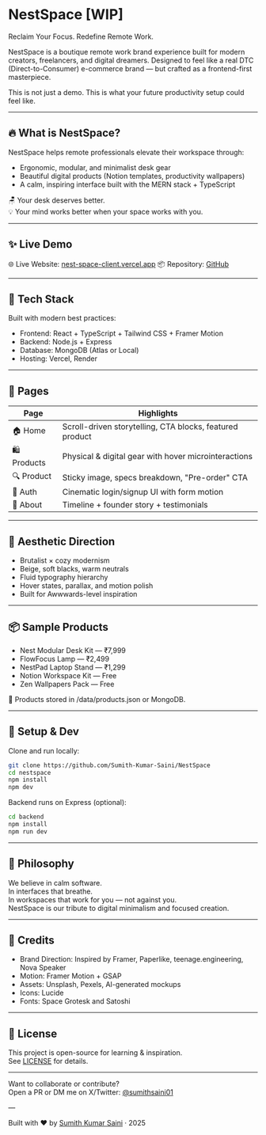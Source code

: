 # NestSpace [WIP]
Reclaim Your Focus. Redefine Remote Work.

NestSpace is a boutique remote work brand experience built for modern creators, freelancers, and digital dreamers. Designed to feel like a real DTC (Direct-to-Consumer) e-commerce brand — but crafted as a frontend-first masterpiece.

This is not just a demo. This is what your future productivity setup could feel like.

---

## 🔥 What is NestSpace?

NestSpace helps remote professionals elevate their workspace through:

- Ergonomic, modular, and minimalist desk gear
- Beautiful digital products (Notion templates, productivity wallpapers)
- A calm, inspiring interface built with the MERN stack + TypeScript

🪑 Your desk deserves better.  
💡 Your mind works better when your space works with you.

---

## ✨ Live Demo

🌐 Live Website: [nest-space-client.vercel.app](https://nest-space-client.vercel.app/)
📦 Repository: [GitHub](https://github.com/Sumith-Kumar-Saini/NestSpace)

---

## 🔧 Tech Stack

Built with modern best practices:

- Frontend: React + TypeScript + Tailwind CSS + Framer Motion
- Backend: Node.js + Express
- Database: MongoDB (Atlas or Local)
- Hosting: Vercel, Render

---

## 📄 Pages

| Page           | Highlights                                                |
|----------------|-----------------------------------------------------------|
| 🏠 Home        | Scroll-driven storytelling, CTA blocks, featured product  |
| 🛍️ Products    | Physical & digital gear with hover microinteractions     |
| 🔍 Product     | Sticky image, specs breakdown, "Pre-order" CTA            |
| 🔐 Auth        | Cinematic login/signup UI with form motion                |
| 👤 About       | Timeline + founder story + testimonials                   |

---

## 🎨 Aesthetic Direction

- Brutalist × cozy modernism
- Beige, soft blacks, warm neutrals
- Fluid typography hierarchy
- Hover states, parallax, and motion polish
- Built for Awwwards-level inspiration

---

## 📦 Sample Products

- Nest Modular Desk Kit — ₹7,999
- FlowFocus Lamp — ₹2,499
- NestPad Laptop Stand — ₹1,299
- Notion Workspace Kit — Free
- Zen Wallpapers Pack — Free

📁 Products stored in /data/products.json or MongoDB.

---

## 🚀 Setup & Dev

Clone and run locally:

```bash
git clone https://github.com/Sumith-Kumar-Saini/NestSpace
cd nestspace
npm install
npm dev
```

Backend runs on Express (optional):  
```bash
cd backend
npm install
npm run dev
```

---

## 🧠 Philosophy

We believe in calm software.  
In interfaces that breathe.  
In workspaces that work for you — not against you.  
NestSpace is our tribute to digital minimalism and focused creation.

---

## 🙌 Credits

- Brand Direction: Inspired by Framer, Paperlike, teenage.engineering, Nova Speaker
- Motion: Framer Motion + GSAP
- Assets: Unsplash, Pexels, AI-generated mockups
- Icons: Lucide
- Fonts: Space Grotesk and Satoshi

---

## 📜 License

This project is open-source for learning & inspiration.  
See [LICENSE](LICENSE) for details.

---

Want to collaborate or contribute?  
Open a PR or DM me on X/Twitter: [@sumithsaini01](https://x.com/sumithsaini01)

—

Built with ❤️ by [Sumith Kumar Saini](https://github.com/Sumith-Kumar-Saini/) · 2025